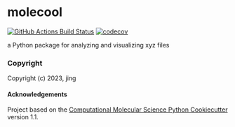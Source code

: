 molecool
==============================
[//]: # (Badges)
[![GitHub Actions Build Status](https://github.com/REPLACE_WITH_OWNER_ACCOUNT/molecool/workflows/CI/badge.svg)](https://github.com/REPLACE_WITH_OWNER_ACCOUNT/molecool/actions?query=workflow%3ACI)
[![codecov](https://codecov.io/gh/REPLACE_WITH_OWNER_ACCOUNT/molecool/branch/main/graph/badge.svg)](https://codecov.io/gh/REPLACE_WITH_OWNER_ACCOUNT/molecool/branch/main)


a Python package for analyzing and visualizing xyz files

### Copyright

Copyright (c) 2023, jing


#### Acknowledgements
 
Project based on the 
[Computational Molecular Science Python Cookiecutter](https://github.com/molssi/cookiecutter-cms) version 1.1.
